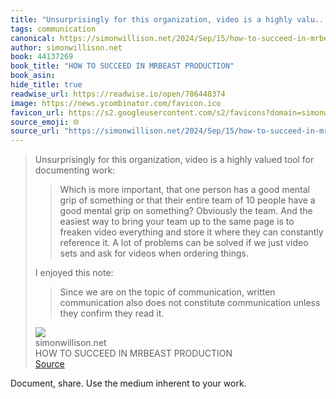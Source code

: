 ```yaml
---
title: "Unsurprisingly for this organization, video is a highly valu..."
tags: communication
canonical: https://simonwillison.net/2024/Sep/15/how-to-succeed-in-mrbeast-production/
author: simonwillison.net
book: 44137269
book_title: "HOW TO SUCCEED IN MRBEAST PRODUCTION"
book_asin: 
hide_title: true
readwise_url: https://readwise.io/open/786448374
image: https://news.ycombinator.com/favicon.ico
favicon_url: https://s2.googleusercontent.com/s2/favicons?domain=simonwillison.net
source_emoji: 🌐
source_url: "https://simonwillison.net/2024/Sep/15/how-to-succeed-in-mrbeast-production/#:~:text=Unsurprisingly%20for%20this,they%20read%20it."
---
```


> Unsurprisingly for this organization, video is a highly valued tool for documenting work:
> 
> > Which is more important, that one person has a good mental grip of something or that their entire team of 10 people have a good mental grip on something? Obviously the team. And the easiest way to bring your team up to the same page is to freaken video everything and store it where they can constantly reference it. A lot of problems can be solved if we just video sets and ask for videos when ordering things.
> 
> I enjoyed this note:
> 
> > Since we are on the topic of communication, written communication also does not constitute communication unless they confirm they read it.
> <div class="quoteback-footer"><div class="quoteback-avatar"><img class="mini-favicon" src="https://s2.googleusercontent.com/s2/favicons?domain=simonwillison.net"></div><div class="quoteback-metadata"><div class="metadata-inner"><span style="display:none">FROM:</span><div aria-label="simonwillison.net" class="quoteback-author"> simonwillison.net</div><div aria-label="HOW TO SUCCEED IN MRBEAST PRODUCTION" class="quoteback-title"> HOW TO SUCCEED IN MRBEAST PRODUCTION</div></div></div><div class="quoteback-backlink"><a target="_blank" aria-label="go to the full text of this quotation" rel="noopener" href="https://simonwillison.net/2024/Sep/15/how-to-succeed-in-mrbeast-production/#:~:text=Unsurprisingly%20for%20this,they%20read%20it." class="quoteback-arrow"> Source</a></div></div>

Document, share. Use the medium inherent to your work.